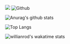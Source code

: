 ![](https://visitor-badge.laobi.icu/badge?page_id=itamardenkberg.itamardenkberg) ![Github](https://img.shields.io/github/followers/itamardenkberg?label=Follow&style=social)

![Anurag's github stats](https://github-readme-stats.vercel.app/api?username=itamardenkberg&count_private=true&show_icons=true)

![Top Langs](https://github-readme-stats.vercel.app/api/top-langs/?username=itamardenkberg)

![willianrod's wakatime stats](https://github-readme-stats.vercel.app/api/wakatime?username=itamardenkberg)
